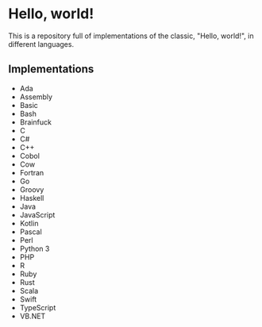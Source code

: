 # Hello, world!
This is a repository full of implementations of the classic, "Hello, world!", in different languages.

## Implementations
- Ada
- Assembly
- Basic
- Bash
- Brainfuck
- C
- C#
- C++
- Cobol
- Cow
- Fortran
- Go
- Groovy
- Haskell
- Java
- JavaScript
- Kotlin
- Pascal
- Perl
- Python 3
- PHP
- R
- Ruby
- Rust
- Scala
- Swift
- TypeScript
- VB.NET
